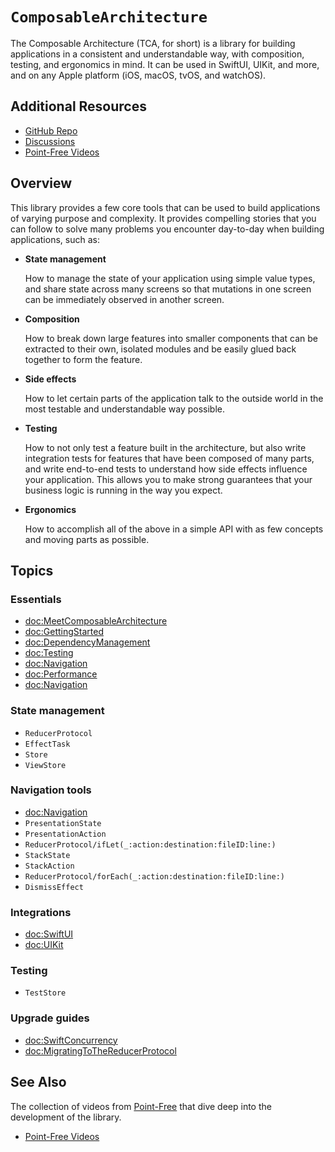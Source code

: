 # ``ComposableArchitecture``

The Composable Architecture (TCA, for short) is a library for building applications in a consistent
and understandable way, with composition, testing, and ergonomics in mind. It can be used in
SwiftUI, UIKit, and more, and on any Apple platform (iOS, macOS, tvOS, and watchOS).

## Additional Resources

- [GitHub Repo](https://github.com/pointfreeco/swift-composable-architecture)
- [Discussions](https://github.com/pointfreeco/swift-composable-architecture/discussions)
- [Point-Free Videos](https://www.pointfree.co/collections/composable-architecture)

## Overview

This library provides a few core tools that can be used to build applications of varying purpose and
complexity. It provides compelling stories that you can follow to solve many problems you encounter
day-to-day when building applications, such as:

* **State management**

    How to manage the state of your application using simple value types, and share state across
    many screens so that mutations in one screen can be immediately observed in another screen.

* **Composition**

    How to break down large features into smaller components that can be extracted to their own,
    isolated modules and be easily glued back together to form the feature.

* **Side effects**

    How to let certain parts of the application talk to the outside world in the most testable and
    understandable way possible.

* **Testing**

    How to not only test a feature built in the architecture, but also write integration tests for
    features that have been composed of many parts, and write end-to-end tests to understand how
    side effects influence your application. This allows you to make strong guarantees that your
    business logic is running in the way you expect.

* **Ergonomics**

    How to accomplish all of the above in a simple API with as few concepts and moving parts as
    possible.

## Topics

### Essentials

- <doc:MeetComposableArchitecture>
- <doc:GettingStarted>
- <doc:DependencyManagement>
- <doc:Testing>
- <doc:Navigation>
- <doc:Performance>
- <doc:Navigation>

### State management

- ``ReducerProtocol``
- ``EffectTask``
- ``Store``
- ``ViewStore``

### Navigation tools

- <doc:Navigation>
- ``PresentationState``
- ``PresentationAction``
- ``ReducerProtocol/ifLet(_:action:destination:fileID:line:)``
- ``StackState``
- ``StackAction``
- ``ReducerProtocol/forEach(_:action:destination:fileID:line:)``
- ``DismissEffect``

### Integrations

- <doc:SwiftUI>
- <doc:UIKit>

### Testing

- ``TestStore``

### Upgrade guides

- <doc:SwiftConcurrency>
- <doc:MigratingToTheReducerProtocol>

## See Also

The collection of videos from [Point-Free](https://www.pointfree.co) that dive deep into the
development of the library.

* [Point-Free Videos](https://www.pointfree.co/collections/composable-architecture)
